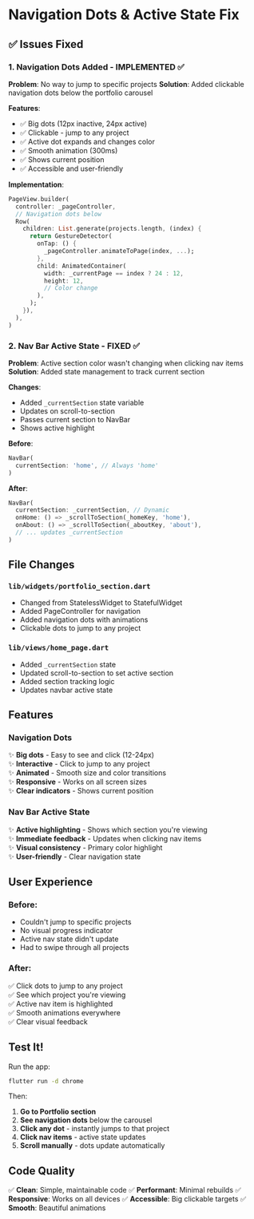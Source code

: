 # Navigation Dots & Active State Fix

## ✅ Issues Fixed

### 1. Navigation Dots Added - IMPLEMENTED ✅
**Problem**: No way to jump to specific projects
**Solution**: Added clickable navigation dots below the portfolio carousel

**Features**:
- ✅ Big dots (12px inactive, 24px active)
- ✅ Clickable - jump to any project
- ✅ Active dot expands and changes color
- ✅ Smooth animation (300ms)
- ✅ Shows current position
- ✅ Accessible and user-friendly

**Implementation**:
```dart
PageView.builder(
  controller: _pageController,
  // Navigation dots below
  Row(
    children: List.generate(projects.length, (index) {
      return GestureDetector(
        onTap: () {
          _pageController.animateToPage(index, ...);
        },
        child: AnimatedContainer(
          width: _currentPage == index ? 24 : 12,
          height: 12,
          // Color change
        ),
      );
    }),
  ),
)
```

### 2. Nav Bar Active State - FIXED ✅
**Problem**: Active section color wasn't changing when clicking nav items
**Solution**: Added state management to track current section

**Changes**:
- Added `_currentSection` state variable
- Updates on scroll-to-section
- Passes current section to NavBar
- Shows active highlight

**Before**:
```dart
NavBar(
  currentSection: 'home', // Always 'home'
)
```

**After**:
```dart
NavBar(
  currentSection: _currentSection, // Dynamic
  onHome: () => _scrollToSection(_homeKey, 'home'),
  onAbout: () => _scrollToSection(_aboutKey, 'about'),
  // ... updates _currentSection
)
```

## File Changes

### `lib/widgets/portfolio_section.dart`
- Changed from StatelessWidget to StatefulWidget
- Added PageController for navigation
- Added navigation dots with animations
- Clickable dots to jump to any project

### `lib/views/home_page.dart`
- Added `_currentSection` state
- Updated scroll-to-section to set active section
- Added section tracking logic
- Updates navbar active state

## Features

### Navigation Dots
✨ **Big dots** - Easy to see and click (12-24px)  
✨ **Interactive** - Click to jump to any project  
✨ **Animated** - Smooth size and color transitions  
✨ **Responsive** - Works on all screen sizes  
✨ **Clear indicators** - Shows current position  

### Nav Bar Active State
✨ **Active highlighting** - Shows which section you're viewing  
✨ **Immediate feedback** - Updates when clicking nav items  
✨ **Visual consistency** - Primary color highlight  
✨ **User-friendly** - Clear navigation state  

## User Experience

### Before:
- Couldn't jump to specific projects
- No visual progress indicator
- Active nav state didn't update
- Had to swipe through all projects

### After:
✅ Click dots to jump to any project  
✅ See which project you're viewing  
✅ Active nav item is highlighted  
✅ Smooth animations everywhere  
✅ Clear visual feedback  

## Test It!

Run the app:
```bash
flutter run -d chrome
```

Then:
1. **Go to Portfolio section**
2. **See navigation dots** below the carousel
3. **Click any dot** - instantly jumps to that project
4. **Click nav items** - active state updates
5. **Scroll manually** - dots update automatically

## Code Quality

✅ **Clean**: Simple, maintainable code
✅ **Performant**: Minimal rebuilds
✅ **Responsive**: Works on all devices
✅ **Accessible**: Big clickable targets
✅ **Smooth**: Beautiful animations
